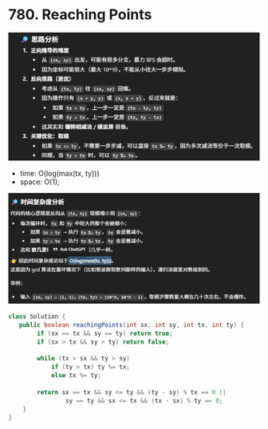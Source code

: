 # 780. Reaching Points

![alt text](image-3.png)

- time: O(log(max(tx, ty)))
- space: O(1);

![alt text](image-4.png)

```java
class Solution {
   public boolean reachingPoints(int sx, int sy, int tx, int ty) {
        if (sx == tx && sy == ty) return true;
        if (sx > tx && sy > ty) return false;

        while (tx > sx && ty > sy)
            if (ty > tx) ty %= tx; 
            else tx %= ty;
        
        return sx == tx && sy <= ty && (ty - sy) % tx == 0 ||
                sy == ty && sx <= tx && (tx - sx) % ty == 0;
    }
}
```